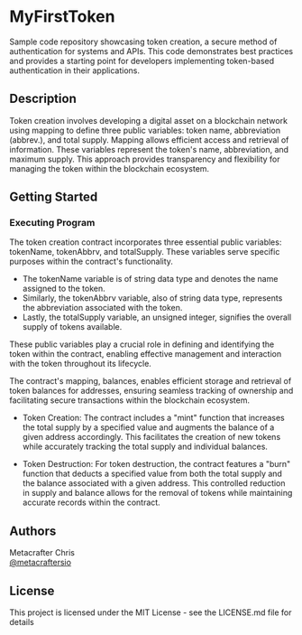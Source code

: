 # MyFirstToken
Sample code repository showcasing token creation, a secure method of authentication for systems and APIs. This code demonstrates best practices and provides a starting point for developers implementing token-based authentication in their applications.
## Description
Token creation involves developing a digital asset on a blockchain network using mapping to define three public variables: token name, abbreviation (abbrev.), and total supply. Mapping allows efficient access and retrieval of information. These variables represent the token's name, abbreviation, and maximum supply. This approach provides transparency and flexibility for managing the token within the blockchain ecosystem.
## Getting Started
### Executing Program
The token creation contract incorporates three essential public variables: tokenName, tokenAbbrv, and totalSupply. These variables serve specific purposes within the contract's functionality. 
* The tokenName variable is of string data type and denotes the name assigned to the token. 
* Similarly, the tokenAbbrv variable, also of string data type, represents the abbreviation associated with the token. 
* Lastly, the totalSupply variable, an unsigned integer, signifies the overall supply of tokens available.

These public variables play a crucial role in defining and identifying the token within the contract, enabling effective management and interaction with the token throughout its lifecycle.

The contract's mapping, balances, enables efficient storage and retrieval of token balances for addresses, ensuring seamless tracking of ownership and facilitating secure transactions within the blockchain ecosystem.

* Token Creation:
The contract includes a "mint" function that increases the total supply by a specified value and augments the balance of a given address accordingly. This facilitates the creation of new tokens while accurately tracking the total supply and individual balances.

* Token Destruction:
For token destruction, the contract features a "burn" function that deducts a specified value from both the total supply and the balance associated with a given address. This controlled reduction in supply and balance allows for the removal of tokens while maintaining accurate records within the contract.

## Authors
Metacrafter Chris  
[@metacraftersio](https://twitter.com/metacraftersio)

## License

This project is licensed under the MIT License - see the LICENSE.md file for details








